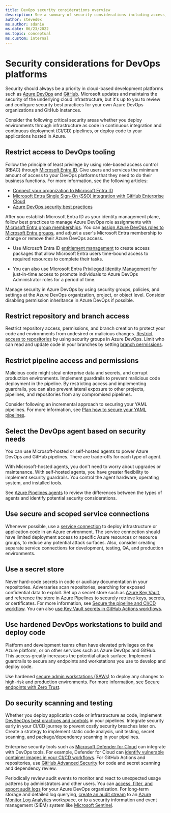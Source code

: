 ```yaml
---
title: DevOps security considerations overview
description: See a summary of security considerations including access, agents, workstations, and scanning, for DevOps platforms like Azure DevOps and GitHub.
author: steved0x
ms.author: sdanie
ms.date: 06/23/2022
ms.topic: conceptual
ms.custom: internal
---
```


# Security considerations for DevOps platforms

Security should always be a priority in cloud-based development platforms such as [Azure DevOps](/azure/devops/user-guide/what-is-azure-devops) and [GitHub](https://github.com/). Microsoft updates and maintains the security of the underlying cloud infrastructure, but it's up to you to review and configure security best practices for your own Azure DevOps organizations and GitHub instances.

Consider the following critical security areas whether you deploy environments through infrastructure as code in continuous integration and continuous deployment (CI/CD) pipelines, or deploy code to your applications hosted in Azure.

## Restrict access to DevOps tooling

Follow the principle of least privilege by using role-based access control (RBAC) through [Microsoft Entra ID](/azure/active-directory/fundamentals/active-directory-whatis). Give users and services the minimum amount of access to your DevOps platforms that they need to do their business functions. For more information, see the following articles:

- [Connect your organization to Microsoft Entra ID](/azure/devops/organizations/accounts/connect-organization-to-azure-ad)
- [Microsoft Entra Single Sign-On (SSO) integration with GitHub Enterprise Cloud](/azure/active-directory/saas-apps/github-enterprise-cloud-enterprise-account-tutorial)
- [Azure DevOps security best practices](/azure/devops/organizations/security/security-best-practices)

After you establish Microsoft Entra ID as your identity management plane, follow best practices to manage Azure DevOps role assignments with [Microsoft Entra group memberships](../../secure/best-practices/end-to-end-governance.md#single-identity-management-plane-with-azure-ad-groups). You can [assign Azure DevOps roles to Microsoft Entra groups](../../secure/best-practices/end-to-end-governance.md#mirror-rbac-model-with-role-assignments), and adjust a user's Microsoft Entra membership to change or remove their Azure DevOps access.

- Use Microsoft Entra ID [entitlement management](/azure/active-directory/governance/entitlement-management-overview) to create access packages that allow Microsoft Entra users time-bound access to required resources to complete their tasks.

- You can also use Microsoft Entra [Privileged Identity Management](/azure/active-directory/privileged-identity-management/pim-configure#what-can-i-do-with-it) for just-in-time access to promote individuals to Azure DevOps Administrator roles for a period of time.

Manage security in Azure DevOps by using security groups, policies, and settings at the Azure DevOps organization, project, or object level. Consider disabling permission inheritance in Azure DevOps if possible.

## Restrict repository and branch access

Restrict repository access, permissions, and branch creation to protect your code and environments from undesired or malicious changes. [Restrict access to repositories](/azure/devops/repos/git/set-git-repository-permissions?toc=/azure/devops/organizations/security/toc.json&bc=/azure/devops/organizations/security/breadcrumb/toc.json) by using security groups in Azure DevOps. Limit who can read and update code in your branches by setting [branch permissions](/azure/devops/repos/git/branch-permissions?toc=/azure/devops/organizations/security/toc.json&bc=/azure/devops/organizations/security/breadcrumb/toc.json).

## Restrict pipeline access and permissions

Malicious code might steal enterprise data and secrets, and corrupt production environments. Implement guardrails to prevent malicious code deployment in the pipeline. By restricting access and implementing guardrails, you can also prevent lateral exposure to other projects, pipelines, and repositories from any compromised pipelines.

Consider following an incremental approach to securing your YAML pipelines. For more information, see [Plan how to secure your YAML pipelines](/azure/devops/pipelines/security/approach).

## Select the DevOps agent based on security needs

You can use Microsoft-hosted or self-hosted agents to power Azure DevOps and GitHub pipelines. There are trade-offs for each type of agent.

With Microsoft-hosted agents, you don't need to worry about upgrades or maintenance. With self-hosted agents, you have greater flexibility to implement security guardrails. You control the agent hardware, operating system, and installed tools.

See [Azure Pipelines agents](/azure/devops/pipelines/agents/agents) to review the differences between the types of agents and identify potential security considerations.

## Use secure and scoped service connections

Whenever possible, use a [service connection](/azure/devops/pipelines/library/service-endpoints) to deploy infrastructure or application code in an Azure environment. The service connection should have limited deployment access to specific Azure resources or resource groups, to reduce any potential attack surfaces. Also, consider creating separate service connections for development, testing, QA, and production environments.

## Use a secret store

Never hard-code secrets in code or auxiliary documentation in your repositories. Adversaries scan repositories, searching for exposed confidential data to exploit. Set up a secret store such as [Azure Key Vault](/azure/key-vault/general/basic-concepts), and reference the store in Azure Pipelines to securely retrieve keys, secrets, or certificates. For more information, see [Secure the pipeline and CI/CD workflow](../../secure/best-practices/secure-devops.md). You can also [use Key Vault secrets in GitHub Actions workflows](/azure/developer/github/github-key-vault).

## Use hardened DevOps workstations to build and deploy code

Platform and development teams often have elevated privileges on the Azure platform, or on other services such as Azure DevOps and GitHub. This access greatly increases the potential attack surface. Implement guardrails to secure any endpoints and workstations you use to develop and deploy code.

Use hardened [secure admin workstations (SAWs)](https://www.microsoft.com/insidetrack/protecting-high-risk-environments-with-secure-admin-workstations) to deploy any changes to high-risk and production environments. For more information, see [Secure endpoints with Zero Trust](/security/zero-trust/deploy/endpoints).

## Do security scanning and testing

Whether you deploy application code or infrastructure as code, implement [DevSecOps best practices and controls](../../secure/devsecops-controls.md) in your pipelines. Integrate security early in your CI/CD journey to prevent costly security breaches later on. Create a strategy to implement static code analysis, unit testing, secret scanning, and package/dependency scanning in your pipelines.

Enterprise security tools such as [Microsoft Defender for Cloud](/azure/defender-for-cloud/defender-for-cloud-introduction) can integrate with DevOps tools. For example, Defender for Cloud can [identify vulnerable container images in your CI/CD workflows](/azure/defender-for-cloud/defender-for-container-registries-cicd). For GitHub Actions and repositories, use [GitHub Advanced Security](https://docs.github.com/get-started/learning-about-github/about-github-advanced-security) for code and secret scanning and dependency review.

Periodically review audit events to monitor and react to unexpected usage patterns by administrators and other users. You can [access, filter, and export audit logs](/azure/devops/organizations/audit/azure-devops-auditing) for your Azure DevOps organization. For long-term storage and detailed log querying, [create an audit stream](/azure/devops/organizations/audit/auditing-streaming) to an [Azure Monitor Log Analytics](/azure/azure-monitor/logs/log-analytics-overview) workspace, or to a security information and event management (SIEM) system like [Microsoft Sentinel](/azure/sentinel/overview).
